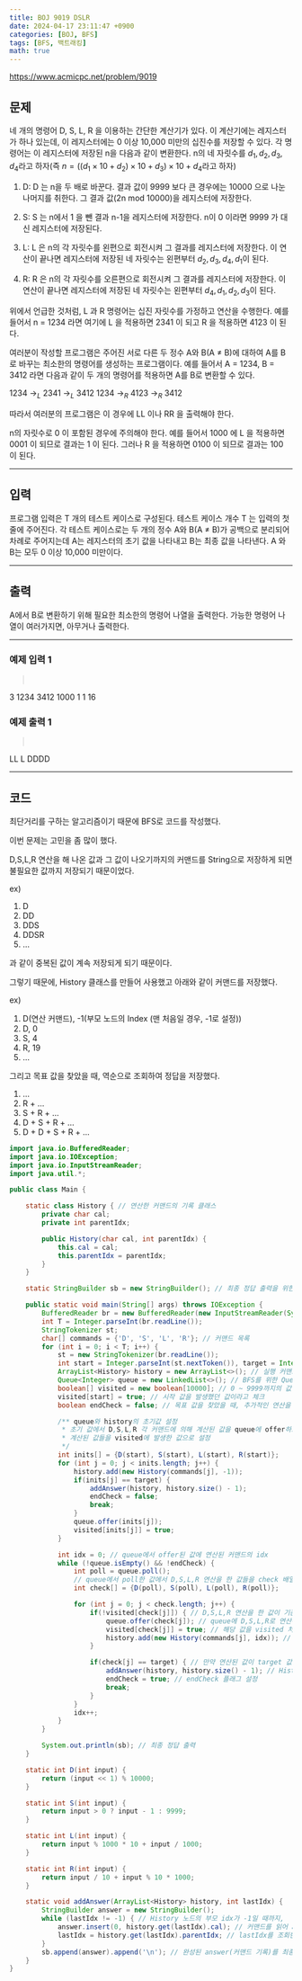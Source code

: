 ```yaml
---
title: BOJ 9019 DSLR
date: 2024-04-17 23:11:47 +0900
categories: [BOJ, BFS]
tags: [BFS, 백트래킹]
math: true
---
```


<https://www.acmicpc.net/problem/9019>

## 문제
네 개의 명령어 D, S, L, R 을 이용하는 간단한 계산기가 있다. 이 계산기에는 레지스터가 하나 있는데, 이 레지스터에는 0 이상 10,000 미만의 십진수를 저장할 수 있다. 각 명령어는 이 레지스터에 저장된 n을 다음과 같이 변환한다. n의 네 자릿수를 $d_1, d_2, d_3, d_4$라고 하자(즉 $n = ((d_1 × 10 + d_2) × 10 + d_3) × 10 + d_4$라고 하자)

1. D: D 는 n을 두 배로 바꾼다. 결과 값이 9999 보다 큰 경우에는 10000 으로 나눈 나머지를 취한다. 그 결과 값(2n mod 10000)을 레지스터에 저장한다.

2. S: S 는 n에서 1 을 뺀 결과 n-1을 레지스터에 저장한다. n이 0 이라면 9999 가 대신 레지스터에 저장된다.

3. L: L 은 n의 각 자릿수를 왼편으로 회전시켜 그 결과를 레지스터에 저장한다. 이 연산이 끝나면 레지스터에 저장된 네 자릿수는 왼편부터 $d_2, d_3, d_4, d_1$이 된다.

4. R: R 은 n의 각 자릿수를 오른편으로 회전시켜 그 결과를 레지스터에 저장한다. 이 연산이 끝나면 레지스터에 저장된 네 자릿수는 왼편부터 $d_4, d_1, d_2, d_3$이 된다.

위에서 언급한 것처럼, L 과 R 명령어는 십진 자릿수를 가정하고 연산을 수행한다. 예를 들어서 n = 1234 라면 여기에 L 을 적용하면 2341 이 되고 R 을 적용하면 4123 이 된다.

여러분이 작성할 프로그램은 주어진 서로 다른 두 정수 A와 B(A ≠ B)에 대하여 A를 B로 바꾸는 최소한의 명령어를 생성하는 프로그램이다. 예를 들어서 A = 1234, B = 3412 라면 다음과 같이 두 개의 명령어를 적용하면 A를 B로 변환할 수 있다.

1234 →$_L$ 2341 →$_L$ 3412
1234 →$_R$ 4123 →$_R$ 3412

따라서 여러분의 프로그램은 이 경우에 LL 이나 RR 을 출력해야 한다.

n의 자릿수로 0 이 포함된 경우에 주의해야 한다. 예를 들어서 1000 에 L 을 적용하면 0001 이 되므로 결과는 1 이 된다. 그러나 R 을 적용하면 0100 이 되므로 결과는 100 이 된다.

---
## 입력
프로그램 입력은 T 개의 테스트 케이스로 구성된다. 테스트 케이스 개수 T 는 입력의 첫 줄에 주어진다. 각 테스트 케이스로는 두 개의 정수 A와 B(A ≠ B)가 공백으로 분리되어 차례로 주어지는데 A는 레지스터의 초기 값을 나타내고 B는 최종 값을 나타낸다. A 와 B는 모두 0 이상 10,000 미만이다.

---
## 출력
A에서 B로 변환하기 위해 필요한 최소한의 명령어 나열을 출력한다. 가능한 명령어 나열이 여러가지면, 아무거나 출력한다.

---
### 예제 입력 1
> <pre>
3
1234 3412
1000 1
1 16
> </pre>

### 예제 출력 1
> <pre>
LL
L
DDDD
> </pre>

---
## 코드

최단거리를 구하는 알고리즘이기 때문에 BFS로 코드를 작성했다.

이번 문제는 고민을 좀 많이 했다.

D,S,L,R 연산을 해 나온 값과 그 값이 나오기까지의 커맨드를 String으로 저장하게 되면 불필요한 값까지 저장되기 때문이었다.

ex)
1. D
2. DD
3. DDS
4. DDSR
5. …

과 같이 중복된 값이 계속 저장되게 되기 때문이다.

그렇기 때문에, History 클래스를 만들어 사용했고 아래와 같이 커맨드를 저장했다.

ex)
1. D(연산 커맨드), -1(부모 노드의 Index (맨 처음일 경우, -1로 설정))
2. D, 0
3. S, 4
4. R, 19
5. …

그리고 목표 값을 찾았을 때, 역순으로 조회하여 정답을 저장했다.
1. …
2. R + …
3. S + R + …
4. D + S + R + …
5. D + D + S + R + …

```java
import java.io.BufferedReader;
import java.io.IOException;
import java.io.InputStreamReader;
import java.util.*;

public class Main {

    static class History { // 연산한 커맨드의 기록 클래스
        private char cal;
        private int parentIdx;

        public History(char cal, int parentIdx) {
            this.cal = cal;
            this.parentIdx = parentIdx;
        }
    }

    static StringBuilder sb = new StringBuilder(); // 최종 정답 출력을 위한 StringBuilder

    public static void main(String[] args) throws IOException {
        BufferedReader br = new BufferedReader(new InputStreamReader(System.in));
        int T = Integer.parseInt(br.readLine());
        StringTokenizer st;
        char[] commands = {'D', 'S', 'L', 'R'}; // 커맨드 목록
        for (int i = 0; i < T; i++) {
            st = new StringTokenizer(br.readLine());
            int start = Integer.parseInt(st.nextToken()), target = Integer.parseInt(st.nextToken()); // 시작 값과 목표 값
            ArrayList<History> history = new ArrayList<>(); // 실행 커맨드를 기억하기 위한 ArrayList
            Queue<Integer> queue = new LinkedList<>(); // BFS를 위한 Queue
            boolean[] visited = new boolean[10000]; // 0 ~ 9999까지의 값 중 이전의 계산으로 인해 한번 발생했던 값을 기억하기 위한 배열
            visited[start] = true; // 시작 값을 발생했던 값이라고 체크
            boolean endCheck = false; // 목표 값을 찾았을 때, 추가적인 연산을 그만두게 하기 위한 플래그

            /** queue와 history의 초기값 설정
             * 초기 값에서 D,S,L,R 각 커맨드에 의해 계산된 값을 queue에 offer하고 실행한 커맨드를 history에 저장
             * 계산된 값들을 visited에 발생한 값으로 설정
             */
            int inits[] = {D(start), S(start), L(start), R(start)};
            for (int j = 0; j < inits.length; j++) {
                history.add(new History(commands[j], -1));
                if(inits[j] == target) {
                    addAnswer(history, history.size() - 1);
                    endCheck = false;
                    break;
                }
                queue.offer(inits[j]);
                visited[inits[j]] = true;
            }

            int idx = 0; // queue에서 offer된 값에 연산된 커맨드의 idx
            while (!queue.isEmpty() && !endCheck) {
                int poll = queue.poll();
                // queue에서 poll한 값에서 D,S,L,R 연산을 한 값들을 check 배열에 저장
                int check[] = {D(poll), S(poll), L(poll), R(poll)};

                for (int j = 0; j < check.length; j++) {
                    if(!visited[check[j]]) { // D,S,L,R 연산을 한 값이 기존에 발생했던 값이 아닐 경우,
                        queue.offer(check[j]); // queue에 D,S,L,R로 연산된 값을 offer하고,
                        visited[check[j]] = true; // 해당 값을 visited 처리
                        history.add(new History(commands[j], idx)); // 해당 커맨드를 History에 저장
                    }

                    if(check[j] == target) { // 만약 연산된 값이 target 값과 동일할 경우,
                        addAnswer(history, history.size() - 1); // History를 이용해 지금까지 실행된 연산 기록을 정답에 추가
                        endCheck = true; // endCheck 플래그 설정
                        break;
                    }
                }
                idx++;
            }
        }

        System.out.println(sb); // 최종 정답 출력
    }

    static int D(int input) {
        return (input << 1) % 10000;
    }

    static int S(int input) {
        return input > 0 ? input - 1 : 9999;
    }

    static int L(int input) {
        return input % 1000 * 10 + input / 1000;
    }

    static int R(int input) {
        return input / 10 + input % 10 * 1000;
    }

    static void addAnswer(ArrayList<History> history, int lastIdx) {
        StringBuilder answer = new StringBuilder(); 
        while (lastIdx != -1) { // History 노드의 부모 idx가 -1일 때까지,
            answer.insert(0, history.get(lastIdx).cal); // 커맨드를 읽어 answer 첫 번째 칸에 저장
            lastIdx = history.get(lastIdx).parentIdx; // lastIdx를 조회한 History 노드의 부모 idx로 초기화
        }
        sb.append(answer).append('\n'); // 완성된 answer(커맨드 기록)를 최종 정답 sb에 추가
    }
}
```
